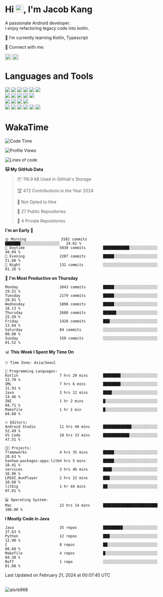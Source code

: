 # Hi <img src="https://media.giphy.com/media/hvRJCLFzcasrR4ia7z/giphy.gif" width="25px">, I'm Jacob Kang
A passionate Android developer.
</br>
I enjoy refactoring legacy code into kotlin.

🌱 I’m currently learning Kotlin, Typescript

🤝 Connect with me:

<a href="https://www.linkedin.com/in/minkyu-kang-b7477b1b2/"><img align="left" src="https://raw.githubusercontent.com/yushi1007/yushi1007/main/images/linkedin.svg" alt="Minkyu Kang | LinkedIn" width="21px"/></a>
<a href="https://www.instagram.com/_jacob_kang/"><img align="left" src="https://raw.githubusercontent.com/yushi1007/yushi1007/main/images/instagram.svg" alt="Jacob Kang | Instagram" width="21px"/></a>

</br>

# Languages and Tools

<div align="left">
<img src="https://img.shields.io/badge/java-007396?logo=java&logoColor=white"/>
<img src="https://img.shields.io/badge/kotlin-7F52FF?logo=kotlin&logoColor=white"/>
<img src="https://img.shields.io/badge/python-3776AB?logo=python&logoColor=white"/>
<img src="https://img.shields.io/badge/bash shell-4EAA25?logo=gnubash&logoColor=white"/>
<img src="https://img.shields.io/badge/c-A8B9CC?logo=c&logoColor=white"/>
<img src="https://img.shields.io/badge/c++-00599C?logo=c%2b%2b&logoColor=white"/>
</div>
<div align="left">
<img src="https://img.shields.io/badge/git-F05032?logo=git&logoColor=white"/>
<img src="https://img.shields.io/badge/github-181717?logo=github&logoColor=white"/>
<img src="https://img.shields.io/badge/mysql-4479A1?logo=mysql&logoColor=white"/>
<img src="https://img.shields.io/badge/sqlite-003B57?logo=sqlite&logoColor=white"/>
<img src="https://img.shields.io/badge/amazon AWS-232F3E?logo=amazonaws&logoColor=white"/>
</div>
<div align="left">
<img src="https://img.shields.io/badge/android-3DDC84?logo=android&logoColor=white"/>
<img src="https://img.shields.io/badge/linux-FCC624?logo=linux&logoColor=white"/>
<img src="https://img.shields.io/badge/flask-000000?logo=flask&logoColor=white"/>
<img src="https://img.shields.io/badge/arduino-00979D?logo=arduino&logoColor=white"/>
</div>
<div align="left">
<img src="https://img.shields.io/badge/slack-4A154B?logo=slack&logoColor=white"/>
<img src="https://img.shields.io/badge/notion-000000?logo=notion&logoColor=white"/>
<img src="https://img.shields.io/badge/jira-0052CC?logo=jira&logoColor=white"/>
<img src="https://img.shields.io/badge/postman-FF6C37?logo=postman&logoColor=white"/>
<img src="https://img.shields.io/badge/intellij-000000?logo=intellijidea&logoColor=white"/>
<img src="https://img.shields.io/badge/pycharm-000000?logo=pycharm&logoColor=white"/>
</div>

# WakaTime

<!--START_SECTION:waka-->
![Code Time](http://img.shields.io/badge/Code%20Time-3%2C506%20hrs%2022%20mins-blue)

![Profile Views](http://img.shields.io/badge/Profile%20Views-0-blue)

![Lines of code](https://img.shields.io/badge/From%20Hello%20World%20I%27ve%20Written-7.5%20million%20lines%20of%20code-blue)

**🐱 My GitHub Data** 

> 📦 116.9 kB Used in GitHub's Storage 
 > 
> 🏆 472 Contributions in the Year 2024
 > 
> 🚫 Not Opted to Hire
 > 
> 📜 27 Public Repositories 
 > 
> 🔑 4 Private Repositories 
 > 
**I'm an Early 🐤** 

```text
🌞 Morning                3102 commits        ███████░░░░░░░░░░░░░░░░░░   29.62 % 
🌆 Daytime                5030 commits        ████████████░░░░░░░░░░░░░   48.04 % 
🌃 Evening                2207 commits        █████░░░░░░░░░░░░░░░░░░░░   21.08 % 
🌙 Night                  132 commits         ░░░░░░░░░░░░░░░░░░░░░░░░░   01.26 % 
```
📅 **I'm Most Productive on Thursday** 

```text
Monday                   2043 commits        █████░░░░░░░░░░░░░░░░░░░░   19.51 % 
Tuesday                  2179 commits        █████░░░░░░░░░░░░░░░░░░░░   20.81 % 
Wednesday                1898 commits        █████░░░░░░░░░░░░░░░░░░░░   18.13 % 
Thursday                 2680 commits        ██████░░░░░░░░░░░░░░░░░░░   25.59 % 
Friday                   1428 commits        ███░░░░░░░░░░░░░░░░░░░░░░   13.64 % 
Saturday                 84 commits          ░░░░░░░░░░░░░░░░░░░░░░░░░   00.80 % 
Sunday                   159 commits         ░░░░░░░░░░░░░░░░░░░░░░░░░   01.52 % 
```


📊 **This Week I Spent My Time On** 

```text
🕑︎ Time Zone: Asia/Seoul

💬 Programming Languages: 
Kotlin                   7 hrs 29 mins       ████████░░░░░░░░░░░░░░░░░   33.70 % 
XML                      7 hrs 6 mins        ████████░░░░░░░░░░░░░░░░░   31.93 % 
Java                     3 hrs 12 mins       ████░░░░░░░░░░░░░░░░░░░░░   14.46 % 
INI                      1 hr 2 mins         █░░░░░░░░░░░░░░░░░░░░░░░░   04.71 % 
Makefile                 1 hr 1 min          █░░░░░░░░░░░░░░░░░░░░░░░░   04.60 % 

🔥 Editors: 
Android Studio           11 hrs 40 mins      █████████████░░░░░░░░░░░░   52.49 % 
VS Code                  10 hrs 33 mins      ████████████░░░░░░░░░░░░░   47.51 % 

🐱‍💻 Projects: 
frameworks               4 hrs 35 mins       █████░░░░░░░░░░░░░░░░░░░░   20.63 % 
hanhwa-packages-apps-litb4 hrs 5 mins        █████░░░░░░░░░░░░░░░░░░░░   18.41 % 
services                 3 hrs 46 mins       ████░░░░░░░░░░░░░░░░░░░░░   16.96 % 
LM18I_AuxPlayer          2 hrs 22 mins       ███░░░░░░░░░░░░░░░░░░░░░░   10.68 % 
litbig                   1 hr 44 mins        ██░░░░░░░░░░░░░░░░░░░░░░░   07.81 % 

💻 Operating System: 
Mac                      22 hrs 14 mins      █████████████████████████   100.00 % 
```

**I Mostly Code in Java** 

```text
Java                     35 repos            █████████░░░░░░░░░░░░░░░░   37.63 % 
Python                   12 repos            ███░░░░░░░░░░░░░░░░░░░░░░   12.90 % 
C                        8 repos             ██░░░░░░░░░░░░░░░░░░░░░░░   08.60 % 
Makefile                 4 repos             █░░░░░░░░░░░░░░░░░░░░░░░░   04.30 % 
Roff                     1 repo              ░░░░░░░░░░░░░░░░░░░░░░░░░   01.08 % 
```




 Last Updated on February 21, 2024 at 00:07:45 UTC
<!--END_SECTION:waka-->

</br>

<div align="left">
<img align="left" src="https://github-readme-stats.vercel.app/api/top-langs?username=alsrb968&show_icons=true&locale=en&layout=compact&theme=dark" alt="alsrb968" />
</div>
